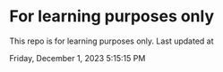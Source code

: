 # For learning purposes only
This repo is for learning purposes only.
Last updated at

Friday, December 1, 2023 5:15:15 PM

